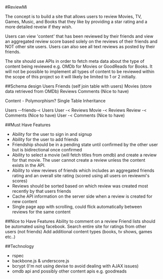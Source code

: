 #ReviewMi

The concept is to build a site that allows users to review Movies, TV, Games, Music, and Books that they like by providing a star rating and a more detailed reveiw if they wish.

Users can view 'content' that has been reviewed by their friends and view an aggregated review score based solely on the reviews of their friends and NOT other site users. Users can also see all text reviews as posted by their friends.

The site should use APIs in order to fetch meta data about the type of content being reviewed e.g. OMDb for Movies or GoodReads for Books. It will not be possible to implement all types of content to be reviewed within the scope of this project so it will likely be limited to 1 or 2 initially.

##Schema design
Users
Friends (self join table with users)
Movies (store data retrieved from OMDb)
Reviews
Comments (Nice to have)

Content - Polymorphism? Single Table Inheritance

Users --friends-< Users
User -< Reviews
Movie -< Reviews
Review -< Comments (Nice to have)
User -< Comments (Nice to have)


##Must Have Features

* Ability for the user to sign in and signup
* Ability for the user to add friends
* Friendship should be in a pending state until confirmed by the other user but is bidirectional once confirmed
* Ability to select a movie (will fetch titles from omdb) and create a review for that movie. The user cannot create a review unless the content exists in the API.
* Ability to view reviews of friends which includes an aggregated friends rating and an overall site rating (scored using all users on reviewmi's scores)
* Reviews should be sorted based on which review was created most recently by that users friends
* Cache API information on the server side when a review is created for new content
* Single page app with scrolling, could flick automatically between reviews for the same content


##Nice to Have Features
Ability to comment on a review
Friend lists should be automated using facebook.
Search entire site for ratings from other users (not friends)
Add additional content types (books, tv shows, games etc..)

##Technology

* rspec
* backbone.js & underscore.js
* bcrypt (I'm not using devise to avoid dealing with AJAX issues)
* omdb api and possibly other content apis e.g. goodreads